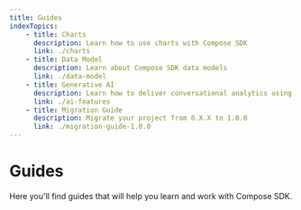 ```yaml
---
title: Guides
indexTopics:
    - title: Charts
      description: Learn how to use charts with Compose SDK
      link: ./charts
    - title: Data Model
      description: Learn about Compose SDK data models
      link: ./data-model
    - title: Generative AI
      description: Learn how to deliver conversational analytics using large language models (Private Beta)
      link: ./ai-features
    - title: Migration Guide
      description: Migrate your project from 0.X.X to 1.0.0
      link: ./migration-guide-1.0.0
---
```


# Guides

Here you'll find guides that will help you learn and work with Compose SDK.

<SectionIndex />
